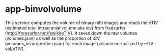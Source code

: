 # app-binvolvolume
This service computes the volume of binary nifti images and reads the eTIV (estimated total intracranial volume aka icv) from freesurfer (http://freesurfer.net/fswiki/eTIV). It saves down the raw volumes (volumes.json) as well as the proportion of ICV (volumes_icvproportion.json) for each image (volume normalized by eTIV - vol/eTIV). 
